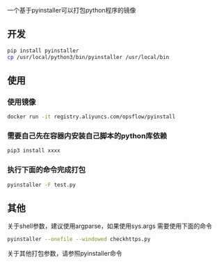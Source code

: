 一个基于pyinstaller可以打包python程序的镜像

## 开发

```bash
pip install pyinstaller
cp /usr/local/python3/bin/pyinstaller /usr/local/bin
```

## 使用

### 使用镜像

```bash
docker run -it registry.aliyuncs.com/opsflow/pyinstall
```

### 需要自己先在容器内安装自己脚本的python库依赖

```bash
pip3 install xxxx
```

### 执行下面的命令完成打包

```bash
pyinstaller -F test.py
```

## 其他

关于shell参数，建议使用argparse，如果使用sys.args 需要使用下面的命令

```bash
pyinstaller --onefile --windowed checkhttps.py
```

关于其他打包参数，请参照pyinstaller命令
